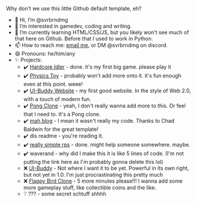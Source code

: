 Why don't we use this little Github default template, eh?
- 👋 Hi, I’m @svrbrndmg
- 👀 I’m interested in gamedev, coding and writing.
- 🌱 I’m currently learning HTML/CSS/JS, but you likely won't see much of that here on Github. Before that I used to work in Python.
- 📫 How to reach me: [email me](mailto:svrbrndmg@proton.me), or DM @svrbrndmg on discord.
- 😄 Pronouns: he/him/any
- ✨ Projects:
     - ✔️ [Hardcore Idler](https://svrbrndmg.itch.io/hardcore-idler) - done. it's my first big game. please play it
     - ✔️ [Physics Toy](https://github.com/svrbrndmg/physics-toy) - probably won't add more onto it. it's fun enough even at this point. weee!
     - ✔️ [UI-Buddy Website](https://ui-buddy.github.io/UI-Buddy) - my first good website. In the style of Web 2.0, with a touch of modern fun.
     - ✔️ [Pong Clone](https://github.com/svrbrndmg/pong) - yeah, I don't really wanna add more to this. Or feel that I need to. It's a Pong clone.
     - ✔️ [mah blog](https://svrbrndmg.github.io) - I mean it wasn't really my code. Thanks to Chad Baldwin for the great template!
     - ✔️ dis readme - you're reading it.
     - ✔️ [really simple rps](https://github.com/svrbrndmg/really-simple-rps) - done. might help someone somewhere. maybe.
     - ✔️ waverand - why did I make this it is like 5 lines of code. (I'm not putting the link here as I'm probably gonna delete this lol)
     - ❌ [UI-Buddy](https://github.com/svrbrndmg/ui-buddy) - Not where I want it to be yet. Powerful in its own right, but not yet in 1.0. I'm just procrastinating this pretty much
     - ❌ [Flappy Bird Clone](https://github.com/svrbrndmg/flappy-bird)  - 5 more minutes please!!! I wanna add some more gameplay stuff, like collectible coins and the like.
     - ❔ ??? - some secret schtuff shhhh
